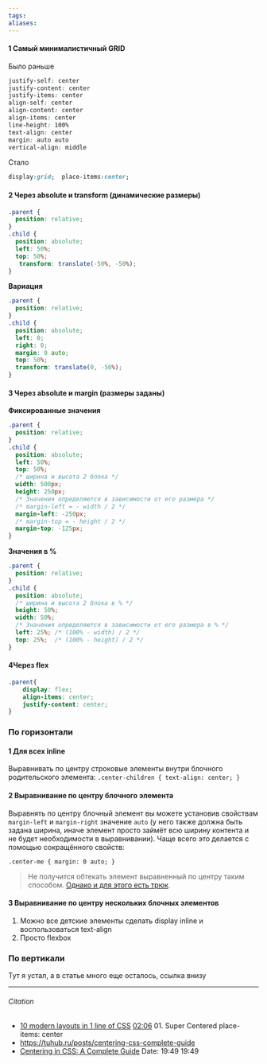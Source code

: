 ```yaml
---
tags: 
aliases: 
---
```



#### 1 Самый минималистичный GRID
Было раньше
```css
justify-self: center
justify-content: center
justify-items: center
align-self: center
align-content: center
align-items: center
line-height: 100%
text-align: center
margin: auto auto
vertical-align: middle
```
Стало
```css
display:grid;  place-items:center;
```

#### 2 Через absolute и transform (динамические размеры)
```css
.parent {
  position: relative;
}
.child {
  position: absolute;
  left: 50%;
  top: 50%;
   transform: translate(-50%, -50%);
}
```
**Вариация**
```css
.parent {
  position: relative;
}
.child {
  position: absolute;
  left: 0;
  right: 0;
  margin: 0 auto;
  top: 50%;
  transform: translate(0, -50%);
}
```

#### 3 Через absolute и margin (размеры заданы)
**Фиксированные значения**
```css
.parent {
  position: relative;
}
.child {
  position: absolute;
  left: 50%;
  top: 50%;
  /* ширина и высота 2 блока */
  width: 500px;  
  height: 250px;
  /* Значения определяются в зависимости от его размера */
  /* margin-left = - width / 2 */
  margin-left: -250px;
  /* margin-top = - height / 2 */
  margin-top: -125px;
}
```
**Значения в %**
```css
.parent {
  position: relative;
}
.child {
  position: absolute;
  /* ширина и высота 2 блока в % */
  height: 50%;
  width: 50%;
  /* Значения определяются в зависимости от его размера в % */
  left: 25%; /* (100% - width) / 2 */
  top: 25%;  /* (100% - height) / 2 */
}
```

#### 4Через flex
```css
.parent{
	display: flex;
	align-items: center;
	justify-content: center;
}
```


### По горизонтали
#### 1 Для всех inline
Выравнивать по центру строковые элементы внутри блочного родительского элемента:
`.center-children { text-align: center; }`
#### 2 Выравнивание по центру блочного элемента
Выравнять по центру блочный элемент вы можете установив свойствам `margin-left` и `margin-right` значение `auto` (у него также должна быть задана ширина, иначе элемент просто займёт всю ширину контента и не будет необходимости в выравнивании). Чаще всего это делается с помощью сокращённого свойств:
```
.center-me { margin: 0 auto; }
```
>Не получится обтекать элемент выравненный по центру таким способом. [Однако и для этого есть трюк](http://css-tricks.com/float-center/).

#### 3 Выравнивание по центру нескольких блочных элементов
1. Можно все детские элементы сделать display inline и воспользоваться text-align
2. Просто flexbox


### По вертикали
Тут я устал, а в статье много еще осталось, ссылка внизу


---
###### Citation
- [10 modern layouts in 1 line of CSS](https://www.youtube.com/watch?v=qm0IfG1GyZU>) [02:06](https://www.youtube.com/watch?v=qm0IfG1GyZU&t=126s) 01. Super Centered place-items: center
- https://tuhub.ru/posts/centering-css-complete-guide
- [Centering in CSS: A Complete Guide](https://css-tricks.com/centering-css-complete-guide/)
Date: 19:49 19:49
